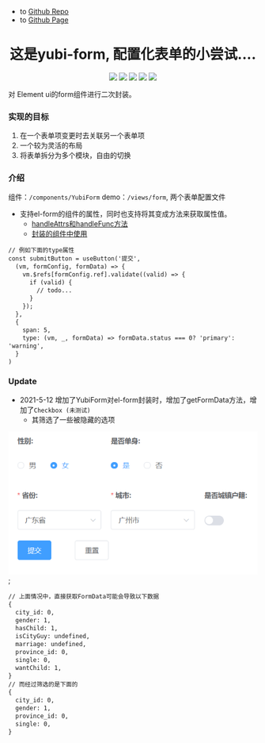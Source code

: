 - to [Github Repo](https://github.com/Yeyanbin/yubi-form-template) 
- to [Github Page](https://yeyanbin.github.io/yubi-form-template/dist/#/form/index)

<div align="center">
  <h1>这是yubi-form, 配置化表单的小尝试....</h1>
  <span>
    <img src="https://img.shields.io/badge/vue-2.6.10-green.svg">
  </span>
  <span>
    <img src="https://img.shields.io/badge/element ui-2.13.2-green.svg">
  </span>
  <span>
    <img src="https://img.shields.io/badge/vuex-3.1.0-green.svg">
  </span>
  <span>
    <img src="https://img.shields.io/badge/vue router-3.0.6-green.svg">
  </span>
  <span>
    <img src="https://img.shields.io/badge/Jsx-blue.svg">
  </span>
</div>

对 Element ui的form组件进行二次封装。

### 实现的目标
1. 在一个表单项变更时去关联另一个表单项
2. 一个较为灵活的布局
3. 将表单拆分为多个模块，自由的切换

### 介绍
组件：`/components/YubiForm` 
demo：`/views/form`, 两个表单配置文件

- 支持el-form的组件的属性，同时也支持将其变成方法来获取属性值。
  - [handleAttrs和handleFunc方法](https://github.com/Yeyanbin/yubi-form-template/blob/master/src/components/YubiForm/mixin.js#L40)
  - [封装的组件中使用](https://github.com/Yeyanbin/yubi-form-template/blob/85b03d8dc01c0cfaf1830085a786c34abc99bd9b/src/components/YubiForm/components/YubiRadios.js#L13)

```
// 例如下面的type属性
const submitButton = useButton('提交', 
  (vm, formConfig, formData) => {
    vm.$refs[formConfig.ref].validate((valid) => {
      if (valid) {
        // todo...
      }
    });
  }, 
  {
    span: 5,
    type: (vm, _, formData) => formData.status === 0? 'primary': 'warning',
  }
)
```

### Update

- 2021-5-12 增加了YubiForm对el-form封装时，增加了getFormData方法，增加了`Checkbox (未测试)`
  - 其筛选了一些被隐藏的选项
  
![](./doc/img/getFormData.png);

```
// 上面情况中，直接获取FormData可能会导致以下数据
{
  city_id: 0,
  gender: 1,
  hasChild: 1,
  isCityGuy: undefined,
  marriage: undefined,
  province_id: 0,
  single: 0,
  wantChild: 1,
}
// 而经过筛选的是下面的
{
  city_id: 0,
  gender: 1,
  province_id: 0,
  single: 0,
}
```
